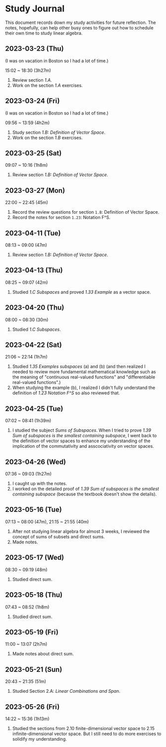 # Study Journal

This document records down my study activities for future reflection. The notes, hopefully, can help other busy ones to figure out how to schedule their own time to study linear algebra.

## 2023-03-23 (Thu)

(I was on vacation in Boston so I had a lot of time.)

15:02 ~ 18:30 (3h27m)

1. Review section _1.A_.
2. Work on the section _1.A_ exercises.

## 2023-03-24 (Fri)

(I was on vacation in Boston so I had a lot of time.)

09:56 ~ 13:59 (4h2m)

1. Study section _1.B: Definition of Vector Space_.
2. Work on the section _1.B_ exercises.

## 2023-03-25 (Sat)

09:07 ~ 10:16 (1h8m)

1. Review section _1.B: Definition of Vector Space_.

## 2023-03-27 (Mon)

22:00 ~ 22:45 (45m)

1. Record the review questions for section `1.B`: Definition of Vector Space.
2. Record the notes for section `1.23`: Notation F^S.

## 2023-04-11 (Tue)

08:13 ~ 09:00 (47m)

1. Review section _1.B: Definition of Vector Space_.

## 2023-04-13 (Thu)

08:25 ~ 09:07 (42m)

1. Studied _1.C Subspaces_ and proved _1.33 Example_ as a vector space.

## 2023-04-20 (Thu)

08:00 ~ 08:30 (30m)

1. Studied _1.C Subspaces_.

## 2023-04-22 (Sat)

21:06 ~ 22:14 (1h7m)

1. Studied _1.35 Examples subspaces_ (a) and (b) (and then realized I needed to review more fundamental mathematical knowledge such as the meaning of "continuous real-valued functions" and "differentiable real-valued functions".)
2. When studying the example (b), I realized I didn't fully understand the definition of _1.23 Notation F^S_ so also reviewed that.

## 2023-04-25 (Tue)

07:02 ~ 08:41 (1h39m)

1. I studied the subject _Sums of Subspaces_. When I tried to prove _1.39 Sum of subspaces is the smallest containing subspace_, I went back to the definition of vector spaces to enhance my understanding of the implication of the commutativity and asscociativity on vector spaces.

## 2023-04-26 (Wed)

07:36 ~ 09:03 (1h27m)

1. I caught up with the notes.
2. I worked on the detailed proof of _1.39 Sum of subspaces is the smallest containing subspace_ (because the textbook doesn't show the details).

## 2023-05-16 (Tue)

07:13 ~ 08:00 (47m), 21:15 ~ 21:55 (40m)

1. After not studying linear algebra for almost 3 weeks, I reviewed the concept of sums of subsets and direct sums.
2. Made notes.

## 2023-05-17 (Wed)

08:30 ~ 09:19 (48m)

1. Studied direct sum.

## 2023-05-18 (Thu)

07:43 ~ 08:52 (1h8m)

1. Studied direct sum.

## 2023-05-19 (Fri)

11:00 ~ 13:07 (2h7m)

1. Made notes about direct sum.

## 2023-05-21 (Sun)

20:43 ~ 21:35 (51m)

1. Studied Section 2.A: _Linear Combinations and Span_.

## 2023-05-26 (Fri)

14:22 ~ 15:36 (1h13m)

1. Studied the sections from 2.10 finite-dimensional vector space to 2.15 infinite-dimensional vector space. But I still need to do more exercises to solidify my understanding.
